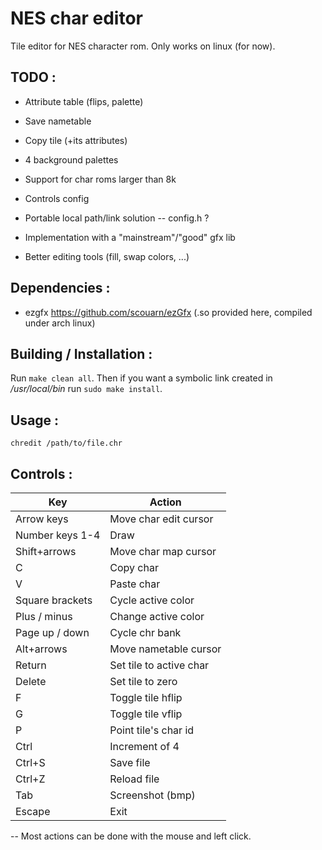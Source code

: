 # NES char editor

Tile editor for NES character rom.
Only works on linux (for now).

## TODO :
- Attribute table (flips, palette)
- Save nametable 
- Copy tile (+its attributes)
- 4 background palettes

- Support for char roms larger than 8k
- Controls config
- Portable local path/link solution -- config.h ?
- Implementation with a "mainstream"/"good" gfx lib
- Better editing tools (fill, swap colors, ...)


## Dependencies :
- ezgfx https://github.com/scouarn/ezGfx
	(.so provided here, compiled under arch linux)


## Building / Installation :
Run `make clean all`. Then if you want a symbolic link created in _/usr/local/bin_ run `sudo make install`. 


## Usage :

`chredit /path/to/file.chr`


## Controls :
| Key 				| Action 	  		  		|
|-------------------|---------------------------|
| Arrow keys 		| Move char edit cursor    	|
| Number keys 1-4 	| Draw 				  		|
| Shift+arrows	 	| Move char map cursor  	|
| C 			 	| Copy char 		  		|
| V 			 	| Paste char 		  		|
| Square brackets 	| Cycle active color  		|
| Plus / minus      | Change active color 		|
| Page up / down 	| Cycle chr bank      		|
| Alt+arrows		| Move nametable cursor 	|
| Return 			| Set tile to active char	|
| Delete 			| Set tile to zero			|
| F 				| Toggle tile hflip  		|
| G 				| Toggle tile vflip	  		|
| P 				| Point tile's char	id		|
| Ctrl 				| Increment of 4 	  		|
| Ctrl+S		 	| Save file			  		|
| Ctrl+Z		 	| Reload file 		  		|
| Tab 				| Screenshot (bmp)	  		|
| Escape 		 	| Exit 				  		|

-- Most actions can be done with the mouse and left click. 

